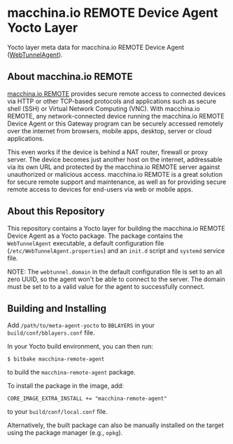 # macchina.io REMOTE Device Agent Yocto Layer

Yocto layer meta data for macchina.io REMOTE Device Agent
([WebTunnelAgent](https://github.com/my-devices/sdk/blob/master/WebTunnel/WebTunnelAgent)).


## About macchina.io REMOTE

[macchina.io REMOTE](https://macchina.io/remote) provides secure remote access to connected devices
via HTTP or other TCP-based protocols and applications such as secure shell (SSH) or
Virtual Network Computing (VNC). With macchina.io REMOTE, any network-connected device
running the macchina.io REMOTE Device Agent or this Gateway program can be securely accessed remotely over the
internet from browsers, mobile apps, desktop, server or cloud applications.

This even works if the device is behind a NAT router, firewall or proxy server.
The device becomes just another host on the internet, addressable via its own URL and
protected by the macchina.io REMOTE server against unauthorized or malicious access.
macchina.io REMOTE is a great solution for secure remote support and maintenance,
as well as for providing secure remote access to devices for end-users via web or
mobile apps.


## About this Repository

This repository contains a Yocto layer for building the macchina.io REMOTE Device Agent
as a Yocto package.
The package contains the `WebTunnelAgent` executable, a default configuration file
(`/etc/WebTunnelAgent.properties`) and an `init.d` script and `systemd` service file.

NOTE: The `webtunnel.domain` in the default configuration file is set to an all zero UUID,
so the agent won't be able to connect to the server. The domain must be set to
to a valid value for the agent to successfully connect.


## Building and Installing

Add `/path/to/meta-agent-yocto` to `BBLAYERS` in your `build/conf/bblayers.conf` file.

In your Yocto build environment, you can then run:

```
$ bitbake macchina-remote-agent
```

to build the `macchina-remote-agent` package.

To install the package in the image, add:

```
CORE_IMAGE_EXTRA_INSTALL += "macchina-remote-agent"
```

to your `build/conf/local.conf` file.

Alternatively, the built package can also be manually installed on the target
using the package manager (e.g., `opkg`).
